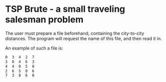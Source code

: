 # TSP Brute - a small traveling salesman problem

 The user must prepare a file beforehand, containing the city-to-city distances.
 The program will request the name of this file, and then read it in.

An example of such a file is:

```bash
0  3  4  2  7
3  0  4  6  3
4  4  0  5  8
2  6  5  0  6
7  3  8  6  0
```
